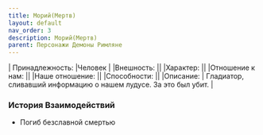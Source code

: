 ```yaml
---
title: Морий(Мертв)
layout: default
nav_order: 3
description: Морий(Мертв)
parent: Персонажи Демоны Римляне
---
```

| Принадлежность: |Человек |
|Внешность: ||
|Характер: ||
|Отношение к нам: ||
|Наше отношение: ||
|Способности: ||
|Описание: | Гладиатор, сливавший информацию о нашем лудусе. За это был убит. |

### История Взаимодействий
- Погиб безславной смертью
